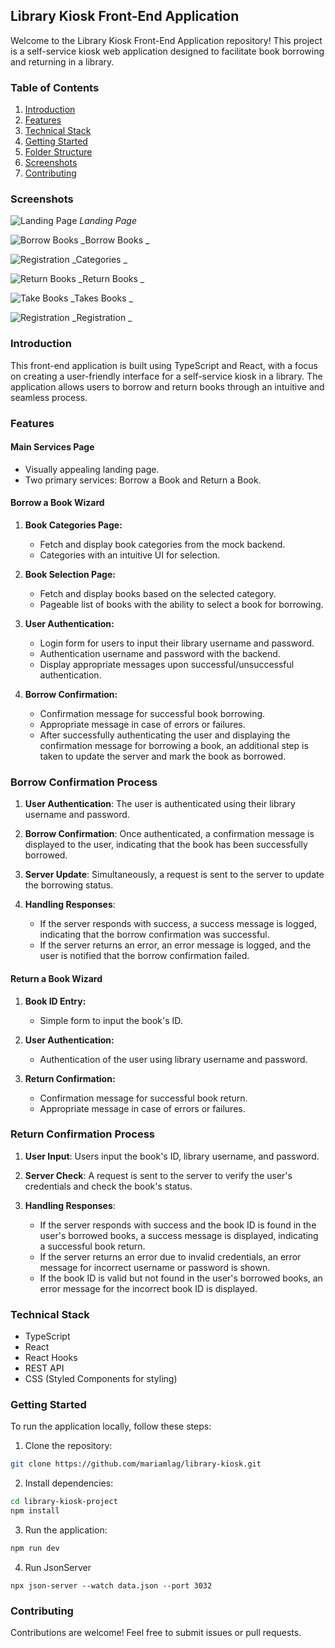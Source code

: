 ## Library Kiosk Front-End Application

Welcome to the Library Kiosk Front-End Application repository! This project is a self-service kiosk web application designed to facilitate book borrowing and returning in a library.

### Table of Contents

1. [Introduction](#introduction)
2. [Features](#features)
3. [Technical Stack](#technical-stack)
4. [Getting Started](#getting-started)
5. [Folder Structure](#folder-structure)
6. [Screenshots](#screenshots)
7. [Contributing](#contributing)

### Screenshots

![Landing Page](/screenshots/landing.png)
_Landing Page_

![Borrow Books](./public/screenshots/books.png)
_Borrow Books _

![Registration](./public/screenshots/registration.png)
_Categories _

![Return Books](./public/screenshots/return.png)
_Return Books _

![Take Books](./public/screenshots/login.png)
_Takes Books _

![Registration](./public/screenshots/registration.png)
_Registration _

### Introduction

This front-end application is built using TypeScript and React, with a focus on creating a user-friendly interface for a self-service kiosk in a library. The application allows users to borrow and return books through an intuitive and seamless process.

### Features

#### Main Services Page

- Visually appealing landing page.
- Two primary services: Borrow a Book and Return a Book.

#### Borrow a Book Wizard

1. **Book Categories Page:**

   - Fetch and display book categories from the mock backend.
   - Categories with an intuitive UI for selection.

2. **Book Selection Page:**

   - Fetch and display books based on the selected category.
   - Pageable list of books with the ability to select a book for borrowing.

3. **User Authentication:**

   - Login form for users to input their library username and password.
   - Authentication username and password with the backend.
   - Display appropriate messages upon successful/unsuccessful authentication.

4. **Borrow Confirmation:**
   - Confirmation message for successful book borrowing.
   - Appropriate message in case of errors or failures.
   - After successfully authenticating the user and displaying the confirmation message for borrowing a book, an additional step is taken to update the server and mark the book as borrowed.

### Borrow Confirmation Process

1. **User Authentication**: The user is authenticated using their library username and password.

2. **Borrow Confirmation**: Once authenticated, a confirmation message is displayed to the user, indicating that the book has been successfully borrowed.

3. **Server Update**: Simultaneously, a request is sent to the server to update the borrowing status.

4. **Handling Responses**:
   - If the server responds with success, a success message is logged, indicating that the borrow confirmation was successful.
   - If the server returns an error, an error message is logged, and the user is notified that the borrow confirmation failed.

#### Return a Book Wizard

1. **Book ID Entry:**

   - Simple form to input the book's ID.

2. **User Authentication:**

   - Authentication of the user using library username and password.

3. **Return Confirmation:**
   - Confirmation message for successful book return.
   - Appropriate message in case of errors or failures.

### Return Confirmation Process

1. **User Input**: Users input the book's ID, library username, and password.

2. **Server Check**: A request is sent to the server to verify the user's credentials and check the book's status.

3. **Handling Responses**:
   - If the server responds with success and the book ID is found in the user's borrowed books, a success message is displayed, indicating a successful book return.
   - If the server returns an error due to invalid credentials, an error message for incorrect username or password is shown.
   - If the book ID is valid but not found in the user's borrowed books, an error message for the incorrect book ID is displayed.

### Technical Stack

- TypeScript
- React
- React Hooks
- REST API
- CSS (Styled Components for styling)

### Getting Started

To run the application locally, follow these steps:

1. Clone the repository:

```bash
git clone https://github.com/mariamlag/library-kiosk.git
```

2. Install dependencies:

```bash
cd library-kiosk-project
npm install
```

3. Run the application:

```bash
npm run dev
```

4. Run JsonServer

```shell
npx json-server --watch data.json --port 3032
```

### Contributing

Contributions are welcome! Feel free to submit issues or pull requests.
